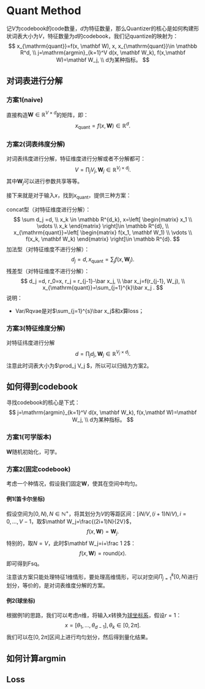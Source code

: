 



# Quant Method

记$V$为codebook的code数量，$d$为特征数量，那么Quantizer的核心是如何构建形状词表大小为$V$，特征数量为$d$的codebook，我们记quantize的映射为：
$$
x_{\mathrm{quant}}=f(x, \mathbf W), x, x_{\mathrm{quant}}\in \mathbb R^d, \\
j=\mathrm{argmin}_{k=1}^V d(x, \mathbf W_k), f(x,\mathbf W)=\mathbf W_j, \\
d为某种指标。
$$




## 对词表进行分解

### 方案1(naive)

直接构造$\mathbf W\in \mathbb R^{V\times d}$的矩阵，即：
$$
x_{\mathrm{quant}}=f(x, \mathbf W)\in \mathbb R^d.
$$


### 方案2(词表纬度分解)

对词表纬度进行分解，特征维度进行分解或者不分解都可：
$$
V=\prod_j V_j, \mathbf W_j \in \mathbb R^{V_j \times d_j}.
$$
其中$\mathbf W_j$可以进行参数共享等等。

接下来就是对于输入$x$，找到$x_{\mathrm{quant}}$，提供三种方案：

concat型（对特征维度进行分解）：
$$
\sum d_j =d, \\
x_k \in \mathbb R^{d_k},
x=\left[
\begin{matrix}
x_1 \\
\vdots \\
x_k
\end{matrix}
\right]\in \mathbb R^{d}, \\
x_{\mathrm{quant}}=\left[
\begin{matrix}
f(x_1, \mathbf W_1) \\
\vdots \\
f(x_k, \mathbf W_k)
\end{matrix}
\right]\in \mathbb R^{d}.
$$
加法型（对特征维度不进行分解）：
$$
d_j =d,
x_{\mathrm{quant}}=\sum_{j} f(x, \mathbf W_j) .
$$
残差型（对特征维度不进行分解）：
$$
d_j =d,
r_0=x, r_j = r_{j-1}-\bar x_j, \\
\bar x_j=f(r_{j-1}, W_j), \\
x_{\mathrm{quant}}=\sum_{j=1}^{k}\bar x_j .
$$
说明：

- Var/Rqvae是对$\sum_{j=1}^{s}\bar x_j$和$x$算loss；



### 方案3(特征维度分解)

对特征纬度进行分解
$$
d=\prod_j d_j, \mathbf W_j \in \mathbb R^{V_j \times d_j}.
$$
注意此时词表大小为$\prod_j V_j $，所以可以归结为方案2。



## 如何得到codebook

寻找codebook的核心是下式：
$$
j=\mathrm{argmin}_{k=1}^V d(x, \mathbf W_k), f(x,\mathbf W)=\mathbf W_j, \\
d为某种指标。
$$


### 方案1(可学版本)

$\mathbf W$随机初始化，可学。



### 方案2(固定codebook)

考虑一个种情况，假设我们固定$\mathbf W$，使其在空间中均匀。



#### 例1(笛卡尔坐标)

假设空间为$[0, N), N\in \mathbb N^+$，将其划分为$V$的等距区间：$[iN/V, (i+1)N/V),i=0,\ldots, V-1$，取$\mathbf W_j=\frac{(2i+1)N}{2V}$，
$$
f(x,\mathbf W)=\mathbf W_j.
$$
特别的，取$N=V$，此时$\mathbf W_j=i+\frac 1 2$：
$$
f(x,\mathbf W)=\mathrm{round}(x).
$$
即可得到Fsq。

注意该方案只能处理特征1维情形，要处理高维情形，可以对空间$\Pi_{j=1}^k [0, N)$进行划分，等价的，是对词表维度分解的方案。



#### 例2(球坐标)

根据例1的思路，我们可以考虑$n$维，将输入$x$转换为[球坐标系](https://en.wikipedia.org/wiki/Spherical_coordinate_system)，假设$r=1$：
$$
x=[\theta_1,\ldots, \theta_{d-1}],
\theta_k \in [0, 2\pi].
$$
我们可以在$[0, 2\pi]$区间上进行均匀划分，然后得到量化结果。



## 如何计算argmin





## Loss
